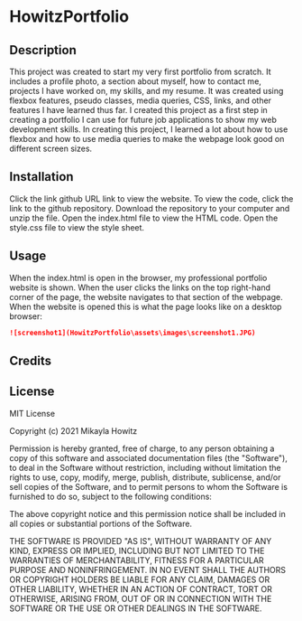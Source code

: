 # HowitzPortfolio

## Description

This project was created to start my very first portfolio from scratch. It includes a profile photo, a section about myself, how to contact me, projects I have worked on, my skills, and my resume. It was created using flexbox features, pseudo classes, media queries, CSS, links, and other features I have learned thus far. I created this project as a first step in creating a portfolio I can use for future job applications to show my web development skills. 
In creating this project, I learned a lot about how to use flexbox and how to use media queries to make the webpage look good on different screen sizes. 

## Installation

Click the link github URL link to view the website. To view the code, click the link to the github repository. Download the repository to your computer and unzip the file. Open the index.html file to view the HTML code. Open the style.css file to view the style sheet.

## Usage

When the index.html is open in the browser, my professional portfolio website is shown. When the user clicks the links on the top right-hand corner of the page, the website navigates to that section of the webpage. 
When the website is opened this is what the page looks like on a desktop browser:
```md
![screenshot1](HowitzPortfolio\assets\images\screenshot1.JPG)
```



## Credits

## License 
MIT License

Copyright (c) 2021 Mikayla Howitz

Permission is hereby granted, free of charge, to any person obtaining a copy of this software and associated documentation files (the "Software"), to deal in the Software without restriction, including without limitation the rights to use, copy, modify, merge, publish, distribute, sublicense, and/or sell copies of the Software, and to permit persons to whom the Software is furnished to do so, subject to the following conditions:

The above copyright notice and this permission notice shall be included in all copies or substantial portions of the Software.

THE SOFTWARE IS PROVIDED "AS IS", WITHOUT WARRANTY OF ANY KIND, EXPRESS OR IMPLIED, INCLUDING BUT NOT LIMITED TO THE WARRANTIES OF MERCHANTABILITY, FITNESS FOR A PARTICULAR PURPOSE AND NONINFRINGEMENT. IN NO EVENT SHALL THE AUTHORS OR COPYRIGHT HOLDERS BE LIABLE FOR ANY CLAIM, DAMAGES OR OTHER LIABILITY, WHETHER IN AN ACTION OF CONTRACT, TORT OR OTHERWISE, ARISING FROM, OUT OF OR IN CONNECTION WITH THE SOFTWARE OR THE USE OR OTHER DEALINGS IN THE SOFTWARE.